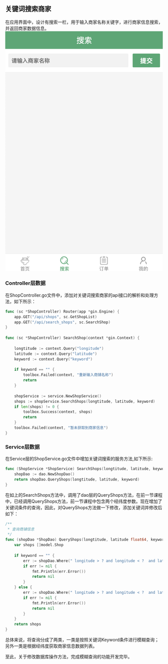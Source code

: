 ## 关键词搜索商家

在应用界面中，设计有搜索一栏，用于输入商家名称关键字，进行商家信息搜索，并返回商家数据信息。
![关键词搜索商家](img/WX20191209-105530@2x.png)

### Controller层数据
在ShopController.go文件中，添加对关键词搜索商家的api接口的解析和处理方法，如下所示：
```go
func (sc *ShopController) Router(app *gin.Engine) {
	app.GET("/api/shops", sc.GetShopList)
	app.GET("/api/search_shops", sc.SearchShop)
}

func (sc *ShopController) SearchShop(context *gin.Context) {

	longtitude := context.Query("longitude")
	latitude := context.Query("latitude")
	keyword := context.Query("keyword")

	if keyword == "" {
		toolbox.Failed(context, "重新输入商铺名称")
		return
	}

	shopService := service.NewShopService()
	shops := shopService.SearchShops(longtitude, latitude, keyword)
	if len(shops) != 0 {
		toolbox.Success(context, shops)
		return
	}
	toolbox.Failed(context, "暂未获取到商家信息")
}
```

### Service层数据
在Service层的ShopService.go文件中增加关键词搜索的服务方法,如下所示:
```go
func (ShopService *ShopService) SearchShops(longtitude, latitude, keyword string) []model.Shop {
	shopDao := dao.NewShopDao()
	return shopDao.QueryShops(longtitude, latitude, keyword)
}
```

在如上的SearchShops方法中，调用了dao层的QueryShops方法，在前一节课程中，已经调用QueryShops方法，前一节课程中包含两个经纬度参数。现在增加了关键词条件的查询，因此，对QueryShops方法做一下修改，添加关键词并修改后如下：
```go
/**
 * 查询商铺信息
 */
func (shopDao *ShopDao) QueryShops(longtitude, latitude float64, keyword string) []model.Shop {
	var shops []model.Shop

	if keyword == "" {
		err := shopDao.Where(" longitude > ? and longitude < ?  and latitude > ? and latitude < ? and status = 1", longtitude-DEFAULT_RNAGE, longtitude+DEFAULT_RNAGE, latitude-DEFAULT_RNAGE, latitude+DEFAULT_RNAGE).Find(&shops)
		if err != nil {
			fmt.Println(err.Error())
			return nil
		}
	} else {
		err := shopDao.Where(" longitude > ? and longitude < ?  and latitude > ? and latitude < ?  and name like ? and status = 1", longtitude-DEFAULT_RNAGE, longtitude+DEFAULT_RNAGE, latitude-DEFAULT_RNAGE, latitude+DEFAULT_RNAGE, keyword).Find(&shops)
		if err != nil {
			fmt.Println(err.Error())
			return nil
		}
	}
	return shops
}
```

总体来说，将查询分成了两类，一类是按照关键词Keyword条件进行模糊查询；另外一类是根据经纬度获取商家信息数据列表。

至此，关于修改数据库操作方法，完成模糊查询的功能开发完毕。
